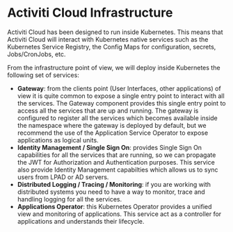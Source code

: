 # Activiti Cloud Infrastructure

Activiti Cloud has been designed to run inside Kubernetes. This means that Activiti Cloud will interact with Kubernetes native services such as the Kubernetes Service Registry, the Config Maps for configuration, secrets, Jobs/CronJobs, etc.

From the infrastructure point of view, we will deploy inside Kubernetes the following set of services:

* **Gateway**: from the clients point \(User Interfaces, other applications\) of view it is quite common to expose a single entry point to interact with all the services. The Gateway component provides this single entry point to access all the services that are up and running. The gateway is configured to register all the services which becomes available inside the namespace where the gateway is deployed by default, but we recommend the use of the Application Service Operator to expose applications as logical units.
* **Identity Management / Single Sign On**: provides Single Sign On capabilities for all the services that are running, so we can propagate the JWT for Authorization and Authentication purposes. This service also provide Identity Management capabilties which allows us to sync users from LPAD or AD servers. 
* **Distributed Logging / Tracing / Monitoring**: if you are working with distributed systems you need to have a way to monitor, trace and handling logging for all the services. 
* **Applications Operator**: this Kubernetes Operator provides a unified view and monitoring of applications. This service act as a controller for applications and understands their lifecycle. 

